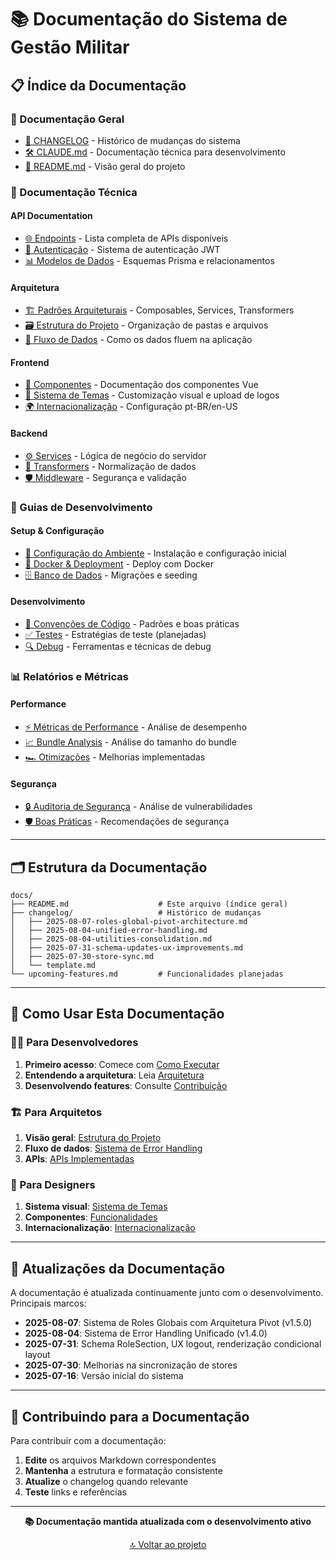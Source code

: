 # 📚 Documentação do Sistema de Gestão Militar

## 📋 Índice da Documentação

### 📖 Documentação Geral
- [📝 CHANGELOG](./changelog/) - Histórico de mudanças do sistema
- [🛠️ CLAUDE.md](../CLAUDE.md) - Documentação técnica para desenvolvimento
- [🚀 README.md](../README.md) - Visão geral do projeto

### 🔧 Documentação Técnica

#### API Documentation
- [🌐 Endpoints](../README.md#-apis-implementadas) - Lista completa de APIs disponíveis
- [🔐 Autenticação](../README.md#-autenticação--segurança) - Sistema de autenticação JWT
- [📊 Modelos de Dados](../README.md#-modelo-de-dados) - Esquemas Prisma e relacionamentos

#### Arquitetura
- [🏗️ Padrões Arquiteturais](../README.md#-arquitetura) - Composables, Services, Transformers
- [🗃️ Estrutura do Projeto](../README.md#-estrutura-do-projeto) - Organização de pastas e arquivos
- [🔄 Fluxo de Dados](../README.md#-sistema-de-error-handling-unificado) - Como os dados fluem na aplicação

#### Frontend
- [🧩 Componentes](../README.md#-funcionalidades) - Documentação dos componentes Vue
- [🎨 Sistema de Temas](../README.md#-sistema-de-temas--upload) - Customização visual e upload de logos
- [🌍 Internacionalização](../README.md#-internacionalização) - Configuração pt-BR/en-US

#### Backend
- [⚙️ Services](../README.md#-stack-tecnológica) - Lógica de negócio do servidor
- [🔀 Transformers](../README.md#-padrões-arquiteturais) - Normalização de dados
- [🛡️ Middleware](../README.md#-segurança) - Segurança e validação

### 🚀 Guias de Desenvolvimento

#### Setup & Configuração
- [🔧 Configuração do Ambiente](../README.md#-como-executar) - Instalação e configuração inicial
- [🐳 Docker & Deployment](../README.md#-com-docker) - Deploy com Docker
- [🗄️ Banco de Dados](../README.md#-scripts-disponíveis) - Migrações e seeding

#### Desenvolvimento
- [📝 Convenções de Código](../README.md#-contribuição) - Padrões e boas práticas
- [✅ Testes](../README.md#-próximos-passos-recomendados) - Estratégias de teste (planejadas)
- [🔍 Debug](../README.md#-monitoramento--performance) - Ferramentas e técnicas de debug

### 📊 Relatórios e Métricas

#### Performance
- [⚡ Métricas de Performance](../README.md#-monitoramento--performance) - Análise de desempenho
- [📈 Bundle Analysis](../README.md#-estatísticas-do-projeto) - Análise do tamanho do bundle
- [🏎️ Otimizações](../README.md#-sistema-de-error-handling-unificado) - Melhorias implementadas

#### Segurança
- [🔒 Auditoria de Segurança](../README.md#-segurança) - Análise de vulnerabilidades
- [🛡️ Boas Práticas](../README.md#-segurança) - Recomendações de segurança

---

## 🗂️ Estrutura da Documentação

```
docs/
├── README.md                    # Este arquivo (índice geral)
├── changelog/                   # Histórico de mudanças
│   ├── 2025-08-07-roles-global-pivot-architecture.md
│   ├── 2025-08-04-unified-error-handling.md
│   ├── 2025-08-04-utilities-consolidation.md
│   ├── 2025-07-31-schema-updates-ux-improvements.md
│   ├── 2025-07-30-store-sync.md
│   └── template.md
└── upcoming-features.md         # Funcionalidades planejadas
```

---

## 🚀 Como Usar Esta Documentação

### 👨‍💻 Para Desenvolvedores
1. **Primeiro acesso**: Comece com [Como Executar](../README.md#-como-executar)
2. **Entendendo a arquitetura**: Leia [Arquitetura](../README.md#-arquitetura)
3. **Desenvolvendo features**: Consulte [Contribuição](../README.md#-contribuição)

### 🏗️ Para Arquitetos
1. **Visão geral**: [Estrutura do Projeto](../README.md#-estrutura-do-projeto)
2. **Fluxo de dados**: [Sistema de Error Handling](../README.md#-sistema-de-error-handling-unificado)
3. **APIs**: [APIs Implementadas](../README.md#-apis-implementadas)

### 🎨 Para Designers
1. **Sistema visual**: [Sistema de Temas](../README.md#-sistema-de-temas--upload)
2. **Componentes**: [Funcionalidades](../README.md#-funcionalidades)
3. **Internacionalização**: [Internacionalização](../README.md#-internacionalização)

---

## 📅 Atualizações da Documentação

A documentação é atualizada continuamente junto com o desenvolvimento. Principais marcos:

- **2025-08-07**: Sistema de Roles Globais com Arquitetura Pivot (v1.5.0)
- **2025-08-04**: Sistema de Error Handling Unificado (v1.4.0)
- **2025-07-31**: Schema RoleSection, UX logout, renderização condicional layout
- **2025-07-30**: Melhorias na sincronização de stores
- **2025-07-16**: Versão inicial do sistema

---

## 🤝 Contribuindo para a Documentação

Para contribuir com a documentação:

1. **Edite** os arquivos Markdown correspondentes
2. **Mantenha** a estrutura e formatação consistente
3. **Atualize** o changelog quando relevante
4. **Teste** links e referências

---

<div align="center">

**📚 Documentação mantida atualizada com o desenvolvimento ativo**

[🔝 Voltar ao projeto](../README.md)

</div>